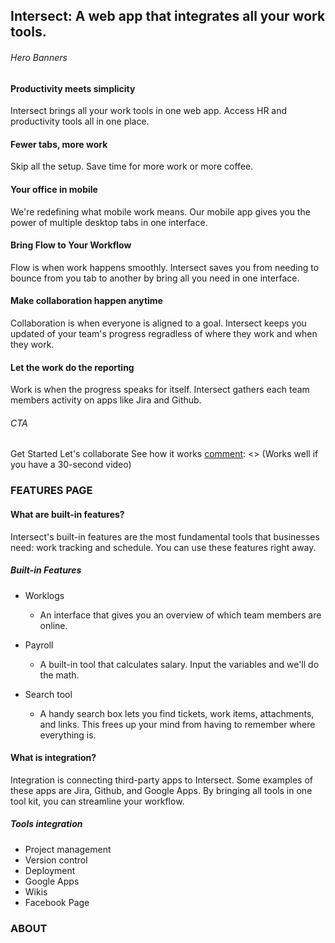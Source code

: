 ## Intersect: A web app that integrates all your work tools.


[comment]: <> (HOMEPAGE)

###### Hero Banners

#### Productivity meets simplicity
Intersect brings all your work tools in one web app. Access HR and productivity tools all in one place.

#### Fewer tabs, more work
Skip all the setup. Save time for more work or more coffee.

#### Your office in mobile
We're redefining what mobile work means. Our mobile app gives you the power of multiple desktop tabs in one interface.

[comment]: <> (Features Overview --> Benefits Overview)

#### Bring Flow to Your Workflow
Flow is when work happens smoothly. Intersect saves you from needing to bounce from you tab to another by bring all you need in one interface.

#### Make collaboration happen anytime
Collaboration is when everyone is aligned to a goal. Intersect keeps you updated of your team's progress regradless of where they work and when they work.

#### Let the work do the reporting
Work is when the progress speaks for itself. Intersect gathers each team members activity on apps like Jira and Github.


###### CTA

[comment]: <> (Options! Choose whichever)

Get Started
Let's collaborate
See how it works [comment]: <> (Works well if you have a 30-second video)

### FEATURES PAGE

#### What are built-in features?

Intersect's built-in features are the most fundamental tools that businesses need: work tracking and schedule. You can use these features right away. 

##### Built-in Features

- Worklogs
    - An interface that gives you an overview of which team members are online. 

- Payroll
    - A built-in tool that calculates salary. Input the variables and we'll do the math. 

- Search tool
    - A handy search box lets you find tickets, work items, attachments, and links. This frees up your mind from having to remember where everything is.

#### What is integration?

Integration is connecting third-party apps to Intersect. Some examples of these apps are Jira, Github, and Google Apps. By bringing all tools in one tool kit, you can streamline your workflow.

##### Tools integration

- Project management
- Version control
- Deployment
- Google Apps
- Wikis
- Facebook Page

[comment]: <> ( See https://www.flowdock.com/help/integrations)

### ABOUT

#### 